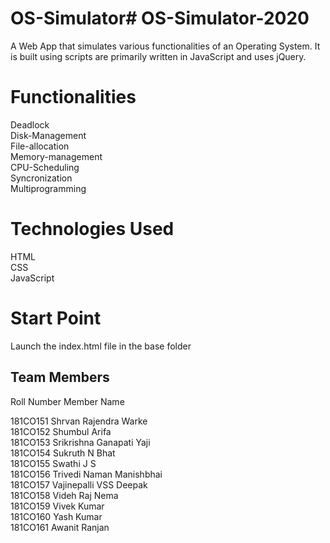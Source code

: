 # OS-Simulator# OS-Simulator-2020
A Web App that simulates various functionalities of an Operating System. It is built using scripts are primarily written in JavaScript and uses jQuery.

# Functionalities
 Deadlock <br/>
 Disk-Management <br/>
 File-allocation <br/>
 Memory-management </br>
 CPU-Scheduling <br/>
 Syncronization <br/>
 Multiprogramming<br/>

# Technologies Used
 HTML <br/>
 CSS<br/>
 JavaScript<br/>
 
# Start Point
Launch the index.html file in the base folder

## Team Members

Roll Number	Member Name
 		
181CO151		Shrvan Rajendra Warke 	
181CO152		Shumbul Arifa       	
181CO153		Srikrishna Ganapati Yaji 	
181CO154		Sukruth N Bhat 	
181CO155		Swathi J S 	
181CO156		Trivedi Naman Manishbhai    
181CO157		Vajinepalli VSS Deepak	
181CO158		Videh Raj Nema	
181CO159		Vivek Kumar 	        
181CO160		Yash Kumar 	            
181CO161		Awanit Ranjan 	     
